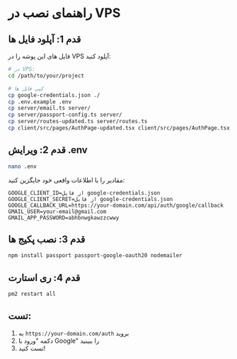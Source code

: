 # راهنمای نصب در VPS

## قدم 1: آپلود فایل ها

فایل های این پوشه را در VPS آپلود کنید:

```bash
# در VPS:
cd /path/to/your/project

# کپی فایل ها
cp google-credentials.json ./
cp .env.example .env
cp server/email.ts server/
cp server/passport-config.ts server/
cp server/routes-updated.ts server/routes.ts
cp client/src/pages/AuthPage-updated.tsx client/src/pages/AuthPage.tsx
```

## قدم 2: ویرایش .env

```bash
nano .env
```

مقادیر را با اطلاعات واقعی خود جایگزین کنید:

```env
GOOGLE_CLIENT_ID=از فایل google-credentials.json
GOOGLE_CLIENT_SECRET=از فایل google-credentials.json
GOOGLE_CALLBACK_URL=https://your-domain.com/api/auth/google/callback
GMAIL_USER=your-email@gmail.com
GMAIL_APP_PASSWORD=abhbnwgkawzzcwwy
```

## قدم 3: نصب پکیج ها

```bash
npm install passport passport-google-oauth20 nodemailer
```

## قدم 4: ری استارت

```bash
pm2 restart all
```

## تست:

1. به `https://your-domain.com/auth` بروید
2. دکمه "ورود با Google" را ببینید
3. تست کنید!
